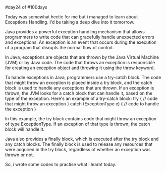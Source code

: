 #day24 of #100days

Today was somewhat hectic for me but i managed to learn about Exceptions Handling. I'd be taking a deep dive into it tomorrow.

Java provides a powerful exception handling mechanism that allows programmers to write code that can gracefully handle unexpected errors and exceptions. An exception is an event that occurs during the execution of a program that disrupts the normal flow of control.

In Java, exceptions are objects that are thrown by the Java Virtual Machine (JVM) or by Java code. The code that throws an exception is responsible for creating an exception object and throwing it using the throw keyword.

To handle exceptions in Java, programmers use a try-catch block. The code that might throw an exception is placed inside a try block, and the catch block is used to handle any exceptions that are thrown. If an exception is thrown, the JVM looks for a catch block that can handle it, based on the type of the exception. Here's an example of a try-catch block:
try {
    // code that might throw an exception
} catch (ExceptionType e) {
    // code to handle the exception
}

In this example, the try block contains code that might throw an exception of type ExceptionType. If an exception of that type is thrown, the catch block will handle it.

Java also provides a finally block, which is executed after the try block and any catch blocks. The finally block is used to release any resources that were acquired in the try block, regardless of whether an exception was thrown or not.

So, i wrote some codes to practise what i learnt today.
